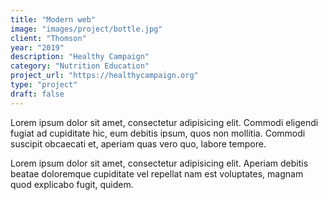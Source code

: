```yaml
---
title: "Modern web"
image: "images/project/bottle.jpg"
client: "Thomson"
year: "2019"
description: "Healthy Campaign"
category: "Nutrition Education"
project_url: "https://healthycampaign.org"
type: "project"
draft: false
---
```


Lorem ipsum dolor sit amet, consectetur adipisicing elit. Commodi eligendi fugiat ad cupiditate hic, eum debitis ipsum, quos non mollitia. Commodi suscipit obcaecati et, aperiam quas vero quo, labore tempore.

Lorem ipsum dolor sit amet, consectetur adipisicing elit. Aperiam debitis beatae doloremque cupiditate vel repellat nam est voluptates, magnam quod explicabo fugit, quidem.
